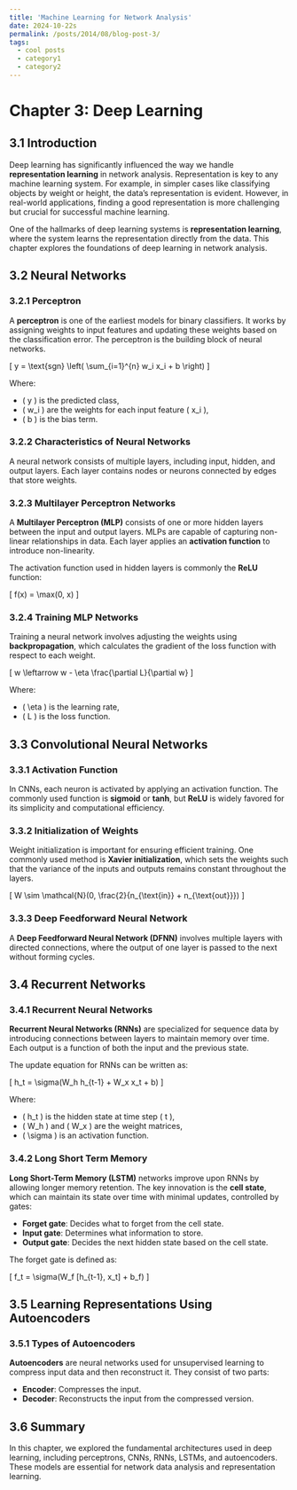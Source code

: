 ```yaml
---
title: 'Machine Learning for Network Analysis'
date: 2024-10-22s
permalink: /posts/2014/08/blog-post-3/
tags:
  - cool posts
  - category1
  - category2
---
```


# Chapter 3: Deep Learning

## 3.1 Introduction
Deep learning has significantly influenced the way we handle **representation learning** in network analysis. Representation is key to any machine learning system. For example, in simpler cases like classifying objects by weight or height, the data’s representation is evident. However, in real-world applications, finding a good representation is more challenging but crucial for successful machine learning.

One of the hallmarks of deep learning systems is **representation learning**, where the system learns the representation directly from the data. This chapter explores the foundations of deep learning in network analysis.

## 3.2 Neural Networks
### 3.2.1 Perceptron
A **perceptron** is one of the earliest models for binary classifiers. It works by assigning weights to input features and updating these weights based on the classification error. The perceptron is the building block of neural networks.

\[
y = \text{sgn} \left( \sum_{i=1}^{n} w_i x_i + b \right)
\]

Where:
- \( y \) is the predicted class,
- \( w_i \) are the weights for each input feature \( x_i \),
- \( b \) is the bias term.

### 3.2.2 Characteristics of Neural Networks
A neural network consists of multiple layers, including input, hidden, and output layers. Each layer contains nodes or neurons connected by edges that store weights.

### 3.2.3 Multilayer Perceptron Networks
A **Multilayer Perceptron (MLP)** consists of one or more hidden layers between the input and output layers. MLPs are capable of capturing non-linear relationships in data. Each layer applies an **activation function** to introduce non-linearity.

The activation function used in hidden layers is commonly the **ReLU** function:

\[
f(x) = \max(0, x)
\]

### 3.2.4 Training MLP Networks
Training a neural network involves adjusting the weights using **backpropagation**, which calculates the gradient of the loss function with respect to each weight.

\[
w \leftarrow w - \eta \frac{\partial L}{\partial w}
\]

Where:
- \( \eta \) is the learning rate,
- \( L \) is the loss function.

## 3.3 Convolutional Neural Networks
### 3.3.1 Activation Function
In CNNs, each neuron is activated by applying an activation function. The commonly used function is **sigmoid** or **tanh**, but **ReLU** is widely favored for its simplicity and computational efficiency.

### 3.3.2 Initialization of Weights
Weight initialization is important for ensuring efficient training. One commonly used method is **Xavier initialization**, which sets the weights such that the variance of the inputs and outputs remains constant throughout the layers.

\[
W \sim \mathcal{N}(0, \frac{2}{n_{\text{in}} + n_{\text{out}}})
\]

### 3.3.3 Deep Feedforward Neural Network
A **Deep Feedforward Neural Network (DFNN)** involves multiple layers with directed connections, where the output of one layer is passed to the next without forming cycles. 

## 3.4 Recurrent Networks
### 3.4.1 Recurrent Neural Networks
**Recurrent Neural Networks (RNNs)** are specialized for sequence data by introducing connections between layers to maintain memory over time. Each output is a function of both the input and the previous state.

The update equation for RNNs can be written as:

\[
h_t = \sigma(W_h h_{t-1} + W_x x_t + b)
\]

Where:
- \( h_t \) is the hidden state at time step \( t \),
- \( W_h \) and \( W_x \) are the weight matrices,
- \( \sigma \) is an activation function.

### 3.4.2 Long Short Term Memory
**Long Short-Term Memory (LSTM)** networks improve upon RNNs by allowing longer memory retention. The key innovation is the **cell state**, which can maintain its state over time with minimal updates, controlled by gates:

- **Forget gate**: Decides what to forget from the cell state.
- **Input gate**: Determines what information to store.
- **Output gate**: Decides the next hidden state based on the cell state.

The forget gate is defined as:

\[
f_t = \sigma(W_f [h_{t-1}, x_t] + b_f)
\]

## 3.5 Learning Representations Using Autoencoders
### 3.5.1 Types of Autoencoders
**Autoencoders** are neural networks used for unsupervised learning to compress input data and then reconstruct it. They consist of two parts:
- **Encoder**: Compresses the input.
- **Decoder**: Reconstructs the input from the compressed version.

## 3.6 Summary
In this chapter, we explored the fundamental architectures used in deep learning, including perceptrons, CNNs, RNNs, LSTMs, and autoencoders. These models are essential for network data analysis and representation learning.

